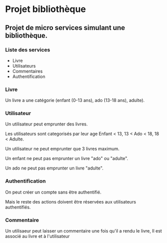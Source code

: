 # Projet bibliothèque
## Projet de micro services simulant une bibliothèque.

### Liste des services
- Livre
- Utilisateurs
- Commentaires
- Authentification



### Livre
Un livre a une catégorie (enfant (0-13 ans), ado (13-18 ans), adulte).

### Utilisateur 
Un utilisateur peut emprunter des livres.

Les utilisateurs sont categorisés par leur age Enfant < 13, 13 < Ado < 18, 18 < Adulte.

Un utilisateur ne peut emprunter que 3 livres maximum.

Un enfant ne peut pas emprunter un livre "ado" ou "adulte".

Un ado ne peut pas emprunter un livre "adulte".

### Authentification
On peut créer un compte sans être authentifié.

Mais le reste des actions doivent être réservées aux utilisateurs authentifiés.

### Commentaire 
Un utilisaeur peut laisser un commentaire une fois qu'il a rendu le livre, 
Il est associé au livre et à l'utilisateur 
